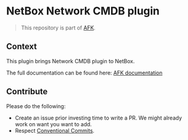 # NetBox Network CMDB plugin

> This repository is part of [AFK](https://criteo.github.io/AFK).

## Context

This plugin brings Network CMDB plugin to NetBox.

The full documentation can be found here: [AFK documentation](https://criteo.github.io/AFK/CMDB/installation/)

## Contribute

Please do the following:
- Create an issue prior investing time to write a PR. We might already work on want you want to add.
- Respect [Conventional Commits](https://www.conventionalcommits.org/en/v1.0.0/#summary).
